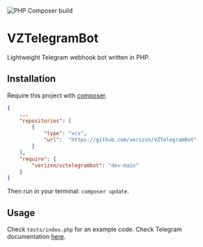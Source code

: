 ![PHP Composer build](https://github.com/verizxn/VZTelegramBot/actions/workflows/php.yml/badge.svg)

# VZTelegramBot
Lightweight Telegram webhook bot written in PHP.

## Installation
Require this project with [composer](https://getcomposer.org/).
```json
{
    ...
    "repositories": [
        {
            "type": "vcs",
            "url":  "https://github.com/verizxn/VZTelegramBot"
        }
    ],
    "require": {
        "verizxn/vztelegrambot": "dev-main"
    }
}
```
Then run in your terminal: `composer update`.

## Usage
Check `tests/index.php` for an example code.
Check Telegram documentation [here](https://core.telegram.org/bots/api).
